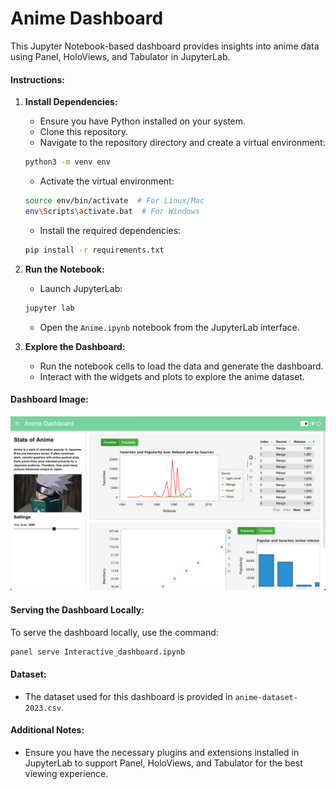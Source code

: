 # Anime Dashboard

This Jupyter Notebook-based dashboard provides insights into anime data using Panel, HoloViews, and Tabulator in JupyterLab.

#### Instructions:

1. **Install Dependencies:**
    - Ensure you have Python installed on your system.
    - Clone this repository.
    - Navigate to the repository directory and create a virtual environment:

    ```bash
    python3 -m venv env
    ```

    - Activate the virtual environment:

    ```bash
    source env/bin/activate  # For Linux/Mac
    env\Scripts\activate.bat  # For Windows
    ```

    - Install the required dependencies:

    ```bash
    pip install -r requirements.txt
    ```

2. **Run the Notebook:**
    - Launch JupyterLab:

    ```bash
    jupyter lab
    ```

    - Open the `Anime.ipynb` notebook from the JupyterLab interface.

3. **Explore the Dashboard:**
    - Run the notebook cells to load the data and generate the dashboard.
    - Interact with the widgets and plots to explore the anime dataset.

#### Dashboard Image:

![Anime Dashboard](Dashboard.png)

#### Serving the Dashboard Locally:

To serve the dashboard locally, use the command:

```bash
panel serve Interactive_dashboard.ipynb
```

#### Dataset:

- The dataset used for this dashboard is provided in `anime-dataset-2023.csv`.

#### Additional Notes:

- Ensure you have the necessary plugins and extensions installed in JupyterLab to support Panel, HoloViews, and Tabulator for the best viewing experience.
